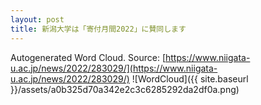 ```yaml
---
layout: post
title: 新潟大学は「寄付月間2022」に賛同します
---
```

Autogenerated Word Cloud.
Source\: [https://www.niigata-u.ac.jp/news/2022/283029/](https://www.niigata-u.ac.jp/news/2022/283029/)
![WordCloud]({{ site.baseurl }}/assets/a0b325d70a342e2c3c6285292da2df0a.png)